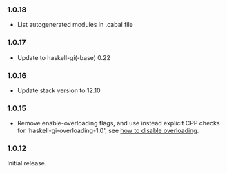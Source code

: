 ### 1.0.18

+ List autogenerated modules in .cabal file

### 1.0.17

+ Update to haskell-gi(-base) 0.22

### 1.0.16

+ Update stack version to 12.10

### 1.0.15

+ Remove enable-overloading flags, and use instead explicit CPP checks for 'haskell-gi-overloading-1.0', see [how to disable overloading](https://github.com/haskell-gi/haskell-gi/wiki/Overloading\#disabling-overloading).

### 1.0.12

Initial release.
